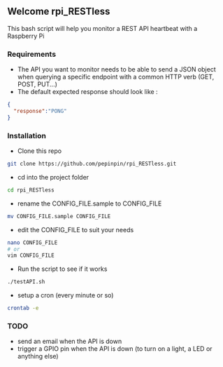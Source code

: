 ## Welcome rpi_RESTless

This bash script will help you monitor a REST API heartbeat with a Raspberry Pi

### Requirements

* The API you want to monitor needs to be able to send a JSON object
when querying a specific endpoint with a common HTTP verb (GET, POST, PUT...)
* The default expected response should look like :
```json
{
  "response":"PONG"
}
```

### Installation

* Clone this repo
```bash
git clone https://github.com/pepinpin/rpi_RESTless.git
```
* cd into the project folder
```bash
cd rpi_RESTless
```
* rename the CONFIG_FILE.sample to CONFIG_FILE
```bash
mv CONFIG_FILE.sample CONFIG_FILE
```
* edit the CONFIG_FILE to suit your needs
```bash
nano CONFIG_FILE
# or
vim CONFIG_FILE
```
* Run the script to see if it works
```bash
./testAPI.sh
```
* setup a cron (every minute or so)
```bash
crontab -e
```

### TODO

* send an email when the API is down
* trigger a GPIO pin when the API is down (to turn on a light, a LED or anything else)
